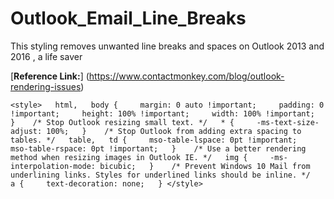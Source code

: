 # Outlook_Email_Line_Breaks

This styling removes unwanted line breaks and spaces on Outlook 2013 and 2016 , a life saver

[**Reference Link:**] (https://www.contactmonkey.com/blog/outlook-rendering-issues)

```<style>   html,   body {     margin: 0 auto !important;     padding: 0 !important;     height: 100% !important;     width: 100% !important;   }    /* Stop Outlook resizing small text. */   * {     -ms-text-size-adjust: 100%;   }    /* Stop Outlook from adding extra spacing to tables. */   table,   td {     mso-table-lspace: 0pt !important;     mso-table-rspace: 0pt !important;   }    /* Use a better rendering method when resizing images in Outlook IE. */   img {     -ms-interpolation-mode: bicubic;   }    /* Prevent Windows 10 Mail from underlining links. Styles for underlined links should be inline. */   a {     text-decoration: none;   } </style>```
